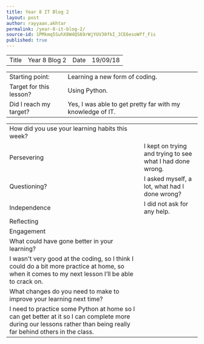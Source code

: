```yaml
---
title: Year 8 IT Blog 2
layout: post
author: rayyaan.akhtar
permalink: /year-8-it-blog-2/
source-id: 1PMkmq5SuhX8W4QS69rWjYUV30fkI_JCE6esoWff_Fis
published: true
---
```

<table>
  <tr>
    <td>Title</td>
    <td>Year 8 Blog 2</td>
    <td>Date</td>
    <td>19/09/18</td>
  </tr>
</table>


<table>
  <tr>
    <td>Starting point:</td>
    <td>Learning a new form of coding.</td>
  </tr>
  <tr>
    <td>Target for this lesson?</td>
    <td>Using Python.</td>
  </tr>
  <tr>
    <td>Did I reach my target? </td>
    <td>Yes, I was able to get pretty far with my knowledge of IT.</td>
  </tr>
</table>


<table>
  <tr>
    <td>How did you use your learning habits this week?</td>
    <td></td>
  </tr>
  <tr>
    <td>Persevering</td>
    <td>I kept on trying and trying to see what I had done wrong.</td>
  </tr>
  <tr>
    <td>Questioning?</td>
    <td>I asked myself, a lot, what had I done wrong?</td>
  </tr>
  <tr>
    <td>Independence</td>
    <td>I did not ask for any help.</td>
  </tr>
  <tr>
    <td>Reflecting</td>
    <td></td>
  </tr>
  <tr>
    <td>Engagement</td>
    <td></td>
  </tr>
  <tr>
    <td>What could have gone better in your learning?</td>
    <td></td>
  </tr>
  <tr>
    <td>I wasn't very good at the coding, so I think I could do a bit more practice at home, so when it comes to my next lesson I’ll be able to crack on.</td>
    <td></td>
  </tr>
  <tr>
    <td>What changes do you need to make to improve your learning next time?</td>
    <td></td>
  </tr>
  <tr>
    <td>I need to practice some Python at home so I can get better at it so I can complete more during our lessons rather than being really far behind others in the class.</td>
    <td></td>
  </tr>
</table>


